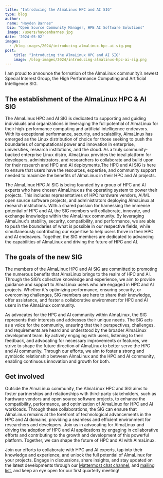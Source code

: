 ```yaml
---
title: "Introducing the AlmaLinux HPC and AI SIG"
type: blog
author: 
 name: "Hayden Barnes"
 bio: "Open Source Community Manager, HPE AI Software Solutions"
 image: /users/haydenbarnes.jpg
date: '2024-05-02'
images:
  - /blog-images/2024/introducing-almalinux-hpc-ai-sig.png
post:
    title: "Introducing the AlmaLinux HPC and AI SIG"
    image: /blog-images/2024/introducing-almalinux-hpc-ai-sig.png
---
```


I am proud to announce the formation of the AlmaLinux community’s newest Special Interest Group, the High Performance Computing and Artificial Intelligence SIG.

## The establishment of the AlmaLinux HPC & AI SIG

The AlmaLinux HPC and AI SIG is dedicated to supporting and guiding individuals and organizations in leveraging the full potential of AlmaLinux for their high-performance computing and artificial intelligence endeavors. With its exceptional performance, security, and scalability, AlmaLinux has emerged as the Linux distribution of choice for those seeking to push the boundaries of computational power and innovation in enterprise, universities, research institutions, and the cloud. As a truly community-backed enterprise Linux distro, AlmaLinux provides the ideal platform for developers, administrators, and researchers to collaborate and build upon for their research and HPC and AI deployments.The HPC and AI SIG is here to ensure that users have the resources, expertise, and community support needed to maximize the benefits of AlmaLinux in their HPC and AI projects.

The AlmaLinux HPC AI SIG is being founded by a group of HPC and AI experts who have chosen AlmaLinux as the operating system to power their projects. This includes representatives of HPC hardware vendors, AI/ML open source software projects, and administrators deploying AlmaLinux at research institutions. With a shared passion for harnessing the immense potential of HPC and AI, the SIG members will collaborate, innovate, and exchange knowledge within the AlmaLinux community. By leveraging AlmaLinux's stability, security, compatibility, and performance, we are able to push the boundaries of what is possible in our respective fields, while simultaneously contributing our expertise to help users thrive in their HPC and AI endeavors. Together, the SIG members are dedicated to advancing the capabilities of AlmaLinux and driving the future of HPC and AI.

## The goals of the new SIG

The members of the AlmaLinux HPC and AI SIG are committed to promoting the numerous benefits that AlmaLinux brings to the realm of HPC and AI. Through the SIG’s collective knowledge and experience, we aim to provide guidance and support to AlmaLinux users who are engaged in HPC and AI projects. Whether it's optimizing performance, ensuring security, or overcoming challenges, SIG members are here to share their knowledge, offer assistance, and foster a collaborative environment for HPC and AI users in the AlmaLinux community.

As advocates for the HPC and AI community within AlmaLinux, the SIG represents their interests and addresses their unique needs. The SIG acts as a voice for the community, ensuring that their perspectives, challenges, and requirements are heard and understood by the broader AlmaLinux development team. By actively engaging with users, listening to their feedback, and advocating for necessary improvements or features, we strive to shape the future direction of AlmaLinux to better serve the HPC and AI community. Through our efforts, we aim to foster a strong and symbiotic relationship between AlmaLinux and the HPC and AI community, enabling continuous innovation and growth for both.

## Get involved

Outside the AlmaLinux community, the AlmaLinux HPC and SIG aims to foster partnerships and relationships with third-party stakeholders, such as hardware vendors and open source software projects, to enhance the compatibility, performance, and optimization of AlmaLinux for HPC and AI workloads. Through these collaborations, the SIG can ensure that AlmaLinux remains at the forefront of technological advancements in the HPC and AI domains, providing a seamless and efficient environment for researchers and developers. Join us in advocating for AlmaLinux and driving the adoption of HPC and AI applications by engaging in collaborative efforts and contributing to the growth and development of this powerful platform. Together, we can shape the future of HPC and AI with AlmaLinux.

Join our efforts to collaborate with HPC and AI experts, tap into their knowledge and experience, and unlock the full potential of AlmaLinux for your projects. Engage in discussions, share insights, and stay updated on the latest developments through our [Mattermost chat channel](https://chat.almalinux.org/almalinux/channels/sighpc--ai), and [mailing list](https://lists.almalinux.org/mailman3/lists/hpc-ai-sig.lists.almalinux.org/), and keep an eye open for our first quarterly meeting!
